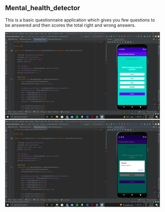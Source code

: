 ## Mental_health_detector

<p> This is a basic questionnaire application which gives you few questions to be answered and then scores the total right and wrong answers. </P>

<img src="mad.png">
<img src="mad1.png">
